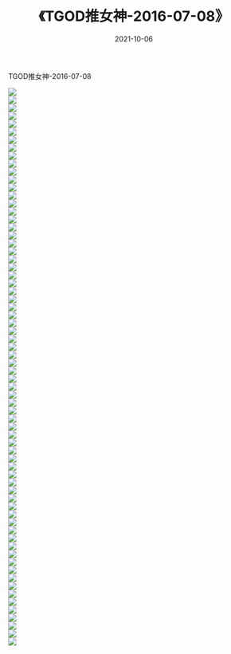 ﻿---
layout: post
title:  《TGOD推女神-2016-07-08》
date:   2021-10-06
img: http://img.660000.xyz/Sharelink/网络美图/2021/TGOD推女神-2016-07-08/000.jpg
categories: [美女, 清纯, 唯美]
---

TGOD推女神-2016-07-08

  ![](http://img.660000.xyz/Sharelink/网络美图/2021/TGOD推女神-2016-07-08/001.jpg) <br> ![](http://img.660000.xyz/Sharelink/网络美图/2021/TGOD推女神-2016-07-08/002.jpg) <br> ![](http://img.660000.xyz/Sharelink/网络美图/2021/TGOD推女神-2016-07-08/003.jpg) <br> ![](http://img.660000.xyz/Sharelink/网络美图/2021/TGOD推女神-2016-07-08/004.jpg) <br> ![](http://img.660000.xyz/Sharelink/网络美图/2021/TGOD推女神-2016-07-08/005.jpg) <br> ![](http://img.660000.xyz/Sharelink/网络美图/2021/TGOD推女神-2016-07-08/006.jpg) <br> ![](http://img.660000.xyz/Sharelink/网络美图/2021/TGOD推女神-2016-07-08/007.jpg) <br> ![](http://img.660000.xyz/Sharelink/网络美图/2021/TGOD推女神-2016-07-08/008.jpg) <br> ![](http://img.660000.xyz/Sharelink/网络美图/2021/TGOD推女神-2016-07-08/009.jpg) <br> ![](http://img.660000.xyz/Sharelink/网络美图/2021/TGOD推女神-2016-07-08/010.jpg) <br> ![](http://img.660000.xyz/Sharelink/网络美图/2021/TGOD推女神-2016-07-08/011.jpg) <br> ![](http://img.660000.xyz/Sharelink/网络美图/2021/TGOD推女神-2016-07-08/012.jpg) <br> ![](http://img.660000.xyz/Sharelink/网络美图/2021/TGOD推女神-2016-07-08/013.jpg) <br> ![](http://img.660000.xyz/Sharelink/网络美图/2021/TGOD推女神-2016-07-08/014.jpg) <br> ![](http://img.660000.xyz/Sharelink/网络美图/2021/TGOD推女神-2016-07-08/015.jpg) <br> ![](http://img.660000.xyz/Sharelink/网络美图/2021/TGOD推女神-2016-07-08/016.jpg) <br> ![](http://img.660000.xyz/Sharelink/网络美图/2021/TGOD推女神-2016-07-08/017.jpg) <br> ![](http://img.660000.xyz/Sharelink/网络美图/2021/TGOD推女神-2016-07-08/018.jpg) <br> ![](http://img.660000.xyz/Sharelink/网络美图/2021/TGOD推女神-2016-07-08/019.jpg) <br> ![](http://img.660000.xyz/Sharelink/网络美图/2021/TGOD推女神-2016-07-08/020.jpg) <br> ![](http://img.660000.xyz/Sharelink/网络美图/2021/TGOD推女神-2016-07-08/021.jpg) <br> ![](http://img.660000.xyz/Sharelink/网络美图/2021/TGOD推女神-2016-07-08/022.jpg) <br> ![](http://img.660000.xyz/Sharelink/网络美图/2021/TGOD推女神-2016-07-08/023.jpg) <br> ![](http://img.660000.xyz/Sharelink/网络美图/2021/TGOD推女神-2016-07-08/024.jpg) <br> ![](http://img.660000.xyz/Sharelink/网络美图/2021/TGOD推女神-2016-07-08/025.jpg) <br> ![](http://img.660000.xyz/Sharelink/网络美图/2021/TGOD推女神-2016-07-08/026.jpg) <br> ![](http://img.660000.xyz/Sharelink/网络美图/2021/TGOD推女神-2016-07-08/027.jpg) <br> ![](http://img.660000.xyz/Sharelink/网络美图/2021/TGOD推女神-2016-07-08/028.jpg) <br> ![](http://img.660000.xyz/Sharelink/网络美图/2021/TGOD推女神-2016-07-08/029.jpg) <br> ![](http://img.660000.xyz/Sharelink/网络美图/2021/TGOD推女神-2016-07-08/030.jpg) <br> ![](http://img.660000.xyz/Sharelink/网络美图/2021/TGOD推女神-2016-07-08/031.jpg) <br> ![](http://img.660000.xyz/Sharelink/网络美图/2021/TGOD推女神-2016-07-08/032.jpg) <br> ![](http://img.660000.xyz/Sharelink/网络美图/2021/TGOD推女神-2016-07-08/033.jpg) <br> ![](http://img.660000.xyz/Sharelink/网络美图/2021/TGOD推女神-2016-07-08/034.jpg) <br> ![](http://img.660000.xyz/Sharelink/网络美图/2021/TGOD推女神-2016-07-08/035.jpg) <br> ![](http://img.660000.xyz/Sharelink/网络美图/2021/TGOD推女神-2016-07-08/036.jpg) <br> ![](http://img.660000.xyz/Sharelink/网络美图/2021/TGOD推女神-2016-07-08/037.jpg) <br> ![](http://img.660000.xyz/Sharelink/网络美图/2021/TGOD推女神-2016-07-08/038.jpg) <br> ![](http://img.660000.xyz/Sharelink/网络美图/2021/TGOD推女神-2016-07-08/039.jpg) <br> ![](http://img.660000.xyz/Sharelink/网络美图/2021/TGOD推女神-2016-07-08/040.jpg) <br> ![](http://img.660000.xyz/Sharelink/网络美图/2021/TGOD推女神-2016-07-08/041.jpg) <br> ![](http://img.660000.xyz/Sharelink/网络美图/2021/TGOD推女神-2016-07-08/042.jpg) <br> ![](http://img.660000.xyz/Sharelink/网络美图/2021/TGOD推女神-2016-07-08/043.jpg) <br> ![](http://img.660000.xyz/Sharelink/网络美图/2021/TGOD推女神-2016-07-08/044.jpg) <br> ![](http://img.660000.xyz/Sharelink/网络美图/2021/TGOD推女神-2016-07-08/045.jpg) <br> ![](http://img.660000.xyz/Sharelink/网络美图/2021/TGOD推女神-2016-07-08/046.jpg) <br> ![](http://img.660000.xyz/Sharelink/网络美图/2021/TGOD推女神-2016-07-08/047.jpg) <br> ![](http://img.660000.xyz/Sharelink/网络美图/2021/TGOD推女神-2016-07-08/048.jpg) <br> ![](http://img.660000.xyz/Sharelink/网络美图/2021/TGOD推女神-2016-07-08/049.jpg) <br> ![](http://img.660000.xyz/Sharelink/网络美图/2021/TGOD推女神-2016-07-08/050.jpg) <br> ![](http://img.660000.xyz/Sharelink/网络美图/2021/TGOD推女神-2016-07-08/051.jpg) <br> ![](http://img.660000.xyz/Sharelink/网络美图/2021/TGOD推女神-2016-07-08/052.jpg) <br> ![](http://img.660000.xyz/Sharelink/网络美图/2021/TGOD推女神-2016-07-08/053.jpg) <br> ![](http://img.660000.xyz/Sharelink/网络美图/2021/TGOD推女神-2016-07-08/054.jpg) <br> ![](http://img.660000.xyz/Sharelink/网络美图/2021/TGOD推女神-2016-07-08/055.jpg) <br> ![](http://img.660000.xyz/Sharelink/网络美图/2021/TGOD推女神-2016-07-08/056.jpg) <br> ![](http://img.660000.xyz/Sharelink/网络美图/2021/TGOD推女神-2016-07-08/057.jpg) <br> ![](http://img.660000.xyz/Sharelink/网络美图/2021/TGOD推女神-2016-07-08/058.jpg) <br> ![](http://img.660000.xyz/Sharelink/网络美图/2021/TGOD推女神-2016-07-08/059.jpg) <br> ![](http://img.660000.xyz/Sharelink/网络美图/2021/TGOD推女神-2016-07-08/060.jpg) <br> ![](http://img.660000.xyz/Sharelink/网络美图/2021/TGOD推女神-2016-07-08/061.jpg) <br> ![](http://img.660000.xyz/Sharelink/网络美图/2021/TGOD推女神-2016-07-08/062.jpg) <br> ![](http://img.660000.xyz/Sharelink/网络美图/2021/TGOD推女神-2016-07-08/063.jpg) <br> ![](http://img.660000.xyz/Sharelink/网络美图/2021/TGOD推女神-2016-07-08/064.jpg) <br> ![](http://img.660000.xyz/Sharelink/网络美图/2021/TGOD推女神-2016-07-08/065.jpg) <br> ![](http://img.660000.xyz/Sharelink/网络美图/2021/TGOD推女神-2016-07-08/066.jpg) <br> ![](http://img.660000.xyz/Sharelink/网络美图/2021/TGOD推女神-2016-07-08/067.jpg) <br> ![](http://img.660000.xyz/Sharelink/网络美图/2021/TGOD推女神-2016-07-08/068.jpg) <br> ![](http://img.660000.xyz/Sharelink/网络美图/2021/TGOD推女神-2016-07-08/069.jpg) <br> ![](http://img.660000.xyz/Sharelink/网络美图/2021/TGOD推女神-2016-07-08/070.jpg) <br>